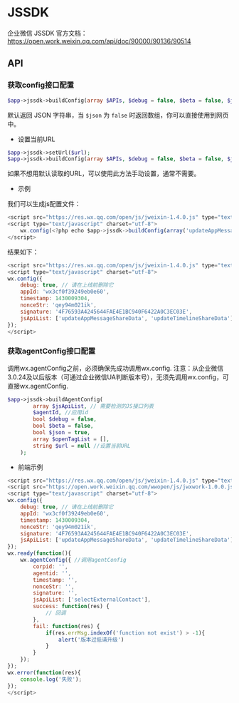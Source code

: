 # JSSDK

企业微信 JSSDK 官方文档：https://open.work.weixin.qq.com/api/doc/90000/90136/90514

## API

### 获取config接口配置

```php
$app->jssdk->buildConfig(array $APIs, $debug = false, $beta = false, $json = true, array $openTagList = []);
```

默认返回 JSON 字符串，当 `$json` 为 `false` 时返回数组，你可以直接使用到网页中。

- 设置当前URL

```php
$app->jssdk->setUrl($url);
$app->jssdk->buildConfig(array $APIs, $debug = false, $beta = false, $json = true, array $openTagList = []);
```
如果不想用默认读取的URL，可以使用此方法手动设置，通常不需要。


- 示例

我们可以生成js配置文件：

```js
<script src="https://res.wx.qq.com/open/js/jweixin-1.4.0.js" type="text/javascript" charset="utf-8"></script>
<script type="text/javascript" charset="utf-8">
    wx.config(<?php echo $app->jssdk->buildConfig(array('updateAppMessageShareData', 'updateTimelineShareData'), true) ?>);
</script>
```
结果如下：


```js
<script src="https://res.wx.qq.com/open/js/jweixin-1.4.0.js" type="text/javascript" charset="utf-8"></script>
<script type="text/javascript" charset="utf-8">
wx.config({
    debug: true, // 请在上线前删除它
    appId: 'wx3cf0f39249eb0e60',
    timestamp: 1430009304,
    nonceStr: 'qey94m021ik',
    signature: '4F76593A4245644FAE4E1BC940F6422A0C3EC03E',
    jsApiList: ['updateAppMessageShareData', 'updateTimelineShareData']
});
</script>
```

### 获取agentConfig接口配置

调用wx.agentConfig之前，必须确保先成功调用wx.config. 注意：从企业微信3.0.24及以后版本（可通过企业微信UA判断版本号），无须先调用wx.config，可直接wx.agentConfig.

```php
$app->jssdk->buildAgentConfig(
        array $jsApiList, // 需要检测的JS接口列表
        $agentId, //应用id
        bool $debug = false,
        bool $beta = false,
        bool $json = true,
        array $openTagList = [],
        string $url = null //设置当前URL
    );
```

- 前端示例

```js
<script src="https://res.wx.qq.com/open/js/jweixin-1.4.0.js" type="text/javascript" charset="utf-8"></script>
<script src="https://open.work.weixin.qq.com/wwopen/js/jwxwork-1.0.0.js"></script>
<script type="text/javascript" charset="utf-8">
wx.config({
    debug: true, // 请在上线前删除它
    appId: 'wx3cf0f39249eb0e60',
    timestamp: 1430009304,
    nonceStr: 'qey94m021ik',
    signature: '4F76593A4245644FAE4E1BC940F6422A0C3EC03E',
    jsApiList: ['updateAppMessageShareData', 'updateTimelineShareData']
});
wx.ready(function(){
    wx.agentConfig({ //调用agentConfig
        corpid: '', 
        agentid: '', 
        timestamp: '', 
        nonceStr: '', 
        signature: '',
        jsApiList: ['selectExternalContact'],
        success: function(res) {
            // 回调
        },
        fail: function(res) {
            if(res.errMsg.indexOf('function not exist') > -1){
                alert('版本过低请升级')
            }
        }
    });
});
wx.error(function(res){
    console.log('失败');  
});
</script>
```


